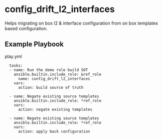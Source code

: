 # config_drift_l2_interfaces

Helps migrating on box l2 & interface configuration from on box templates based configuration.

## Example Playbook

play.yml

```
  tasks:
  - name: Run the demo role build SOT
    ansible.builtin.include_role: &ref_role
      name: config_drift_l2_interfaces
    vars:
      action: build source of truth

  - name: Negate existing source templates
    ansible.builtin.include_role: *ref_role
    vars:
      action: negate existing templates

  - name: Negate existing source templates
    ansible.builtin.include_role: *ref_role
    vars:
      action: apply back configuration
```
